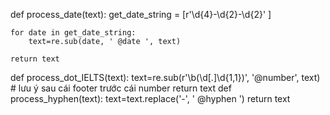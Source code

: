 def process_date(text):
    get_date_string = [r'\d{4}-\d{2}-\d{2}' ]

    for date in get_date_string:
        text=re.sub(date, ' @date ', text)

    return text
def process_dot_IELTS(text):
    text=re.sub(r'\b(\d[.]\d{1,1})', '@number', text) # lưu ý sau cái footer trước cái number
    return text
def process_hyphen(text):
    text=text.replace('-', ' @hyphen ')
    return text
